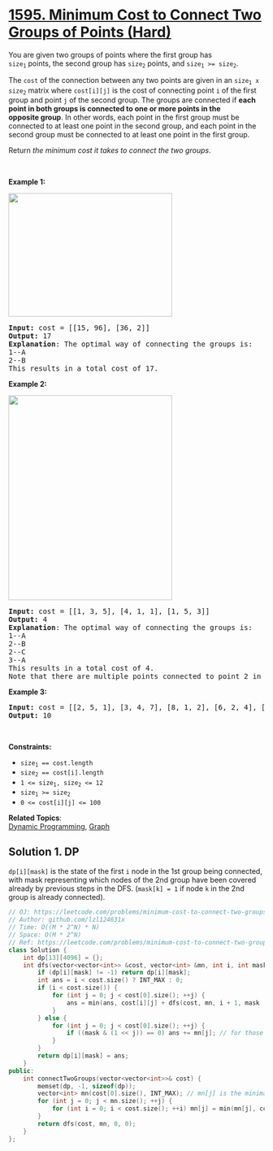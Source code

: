 # [1595. Minimum Cost to Connect Two Groups of Points (Hard)](https://leetcode.com/problems/minimum-cost-to-connect-two-groups-of-points/)

<p>You are given two groups of points&nbsp;where the first group&nbsp;has <code><font face="monospace">size<sub>1</sub></font></code>&nbsp;points,&nbsp;the second group&nbsp;has <code><font face="monospace">size<sub>2</sub></font></code>&nbsp;points,&nbsp;and&nbsp;<code><font face="monospace">size<sub>1</sub></font> &gt;= <font face="monospace">size<sub>2</sub></font></code>.</p>

<p>The <code>cost</code> of the connection between any two points&nbsp;are given in an&nbsp;<code><font face="monospace">size<sub>1</sub></font> x <font face="monospace">size<sub>2</sub></font></code>&nbsp;matrix where <code>cost[i][j]</code> is the cost of connecting point <code>i</code> of the first group and point&nbsp;<code>j</code> of the second group. The groups are connected if <strong>each point in both&nbsp;groups is&nbsp;connected to one or more points in the opposite&nbsp;group</strong>. In other words, each&nbsp;point in the first group must be connected to at least one point in the second group, and each&nbsp;point in the second group must be connected to at least one point in the first group.</p>

<p>Return&nbsp;<em>the minimum cost it takes to connect the two groups</em>.</p>

<p>&nbsp;</p>
<p><strong>Example 1:</strong></p>
<img alt="" src="https://assets.leetcode.com/uploads/2020/09/03/ex1.jpg" style="width: 322px; height: 243px;">
<pre><strong>Input:</strong> cost = [[15, 96], [36, 2]]
<strong>Output:</strong> 17
<strong>Explanation</strong>: The optimal way of connecting the groups is:
1--A
2--B
This results in a total cost of 17.
</pre>

<p><strong>Example 2:</strong></p>
<img alt="" src="https://assets.leetcode.com/uploads/2020/09/03/ex2.jpg" style="width: 322px; height: 403px;">
<pre><strong>Input:</strong> cost = [[1, 3, 5], [4, 1, 1], [1, 5, 3]]
<strong>Output:</strong> 4
<strong>Explanation</strong>: The optimal way of connecting the groups is:
1--A
2--B
2--C
3--A
This results in a total cost of 4.
Note that there are multiple points connected to point 2 in the first group and point A in the second group. This does not matter as there is no limit to the number of points that can be connected. We only care about the minimum total cost.
</pre>

<p><strong>Example 3:</strong></p>

<pre><strong>Input:</strong> cost = [[2, 5, 1], [3, 4, 7], [8, 1, 2], [6, 2, 4], [3, 8, 8]]
<strong>Output:</strong> 10
</pre>

<p>&nbsp;</p>
<p><strong>Constraints:</strong></p>

<ul>
	<li><code><font face="monospace">size<sub>1</sub></font> == cost.length</code></li>
	<li><code><font face="monospace">size<sub>2</sub></font> == cost[i].length</code></li>
	<li><code>1 &lt;= <font face="monospace">size<sub>1</sub></font>, <font face="monospace">size<sub>2</sub></font> &lt;= 12</code></li>
	<li><code><font face="monospace">size<sub>1</sub></font> &gt;=&nbsp;<font face="monospace">size<sub>2</sub></font></code></li>
	<li><code>0 &lt;= cost[i][j] &lt;= 100</code></li>
</ul>


**Related Topics**:  
[Dynamic Programming](https://leetcode.com/tag/dynamic-programming/), [Graph](https://leetcode.com/tag/graph/)

## Solution 1. DP

`dp[i][mask]` is the state of the first `i` node in the 1st group being connected, with mask representing which nodes of the 2nd group have been covered already by previous steps in the DFS. (`mask[k] = 1` if node `k` in the 2nd group is already connected).

```cpp
// OJ: https://leetcode.com/problems/minimum-cost-to-connect-two-groups-of-points/
// Author: github.com/lzl124631x
// Time: O((M * 2^N) * N)
// Space: O(M * 2^N)
// Ref: https://leetcode.com/problems/minimum-cost-to-connect-two-groups-of-points/discuss/855041/C%2B%2BPython-DP-using-mask
class Solution {
    int dp[13][4096] = {};
    int dfs(vector<vector<int>> &cost, vector<int> &mn, int i, int mask) {
        if (dp[i][mask] != -1) return dp[i][mask];
        int ans = i < cost.size() ? INT_MAX : 0;
        if (i < cost.size()) {
            for (int j = 0; j < cost[0].size(); ++j) {
                ans = min(ans, cost[i][j] + dfs(cost, mn, i + 1, mask | (1 << j))); // for nodes in the 1st group, use DP to get the min cost.
            } 
        } else {
            for (int j = 0; j < cost[0].size(); ++j) {
                if ((mask & (1 << j)) == 0) ans += mn[j]; // for those unconnected nodes in the 2nd group, pick the min cost to connect to the 1st group
            }
        }
        return dp[i][mask] = ans;
    }
public:
    int connectTwoGroups(vector<vector<int>>& cost) {
        memset(dp, -1, sizeof(dp));
        vector<int> mn(cost[0].size(), INT_MAX); // mn[j] is the minimal cost to connect jth node in the 2nd group to a node in the 1st group
        for (int j = 0; j < mn.size(); ++j) {
            for (int i = 0; i < cost.size(); ++i) mn[j] = min(mn[j], cost[i][j]);
        }
        return dfs(cost, mn, 0, 0);
    }
};
```